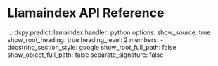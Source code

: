 # Llamaindex API Reference

::: dspy.predict.llamaindex
    handler: python
    options:
        show_source: true
        show_root_heading: true
        heading_level: 2
        members:
          - 
        docstring_section_style: google
        show_root_full_path: false
        show_object_full_path: false
        separate_signature: false
